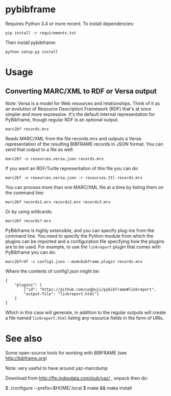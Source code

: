 # pybibframe

<!-- Once on PyPI can simplify to: pip install pybibframe -->

Requires Python 3.4 or more recent. To install dependencies:

    pip install -r requirements.txt

Then install pybibframe:

    python setup.py install

# Usage

## Converting MARC/XML to RDF or Versa output

Note: Versa is a model for Web resources and relationships. Think of it as an evolution of Resource Description Framework (RDF) that's at once simpler and more expressive. It's the default internal representation for PyBibframe, though regular RDF is an optional output.

    marc2bf records.mrx

Reads MARC/XML from the file records.mrx and outputs a Versa representation of the resulting BIBFRAME records in JSON format. You can send that output to a file as well:

    marc2bf -o resources.versa.json records.mrx

If you want an RDF/Turtle representation of this file you can do:

    marc2bf -o resources.versa.json -r resources.ttl records.mrx

You can process more than one MARC/XML file at a time by listing them on the command line:

    marc2bf records1.mrx records2.mrx records3.mrx

Or by using wildcards:

    marc2bf records?.mrx

PyBibframe is highly extensible, and you can specify plug-ins from the command line. You need to specify the Python module from which the plugins can be imported and a configuration file specifying how the plugins are to be used. For example, to use the `linkreport` plugin that comes with PyBibframe you can do:

    marc2bfrdf -c config1.json --mod=bibframe.plugin records.mrx

Where the contents of config1.json might be:

	{
	    "plugins": [
	        {"id": "https://github.com/uogbuji/pybibframe#linkreport",
	        "output-file": "linkreport.html"}
	    ]
	}

Which in this case will generate, in addition to the regular outputs will create a file named `linkreport.html` listing any resource fields in the form of URIs.


# See also

Some open-source tools for working with BIBFRAME (see http://bibframe.org)


Note: very useful to have around yaz-marcdump

Download from http://ftp.indexdata.com/pub/yaz/ , unpack then do:

$ ./configure --prefix=$HOME/.local
$ make && make install

